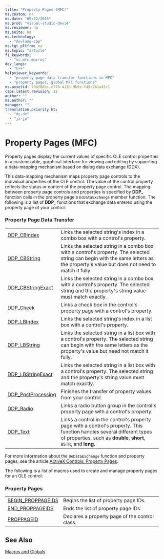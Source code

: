 ```yaml
---
title: "Property Pages (MFC)"
ms.custom: na
ms.date: "09/22/2016"
ms.prod: "visual-studio-dev14"
ms.reviewer: na
ms.suite: na
ms.technology: 
  - "devlang-cpp"
ms.tgt_pltfrm: na
ms.topic: "article"
f1_keywords: 
  - "vc.mfc.macros"
dev_langs: 
  - "C++"
helpviewer_keywords: 
  - "property page data transfer functions in MFC"
  - "property pages, global MFC functions"
ms.assetid: 734f88bc-c776-4136-9b0e-f45c761a45c1
caps.latest.revision: 12
author: ""
ms.author: ""
manager: ""
translation.priority.ht: 
  - "de-de"
  - "ja-jp"
---
```

# Property Pages (MFC)
Property pages display the current values of specific OLE control properties in a customizable, graphical interface for viewing and editing by supporting a data-mapping mechanism based on dialog data exchange (DDX).  
  
 This data-mapping mechanism maps property page controls to the individual properties of the OLE control. The value of the control property reflects the status or content of the property page control. The mapping between property page controls and properties is specified by **DDP_** function calls in the property page's `DoDataExchange` member function. The following is a list of **DDP_** functions that exchange data entered using the property page of your control:  
  
### Property Page Data Transfer  
  
|||  
|-|-|  
|[DDP_CBIndex](../vs140/ddp_cbindex.md)|Links the selected string's index in a combo box with a control's property.|  
|[DDP_CBString](../vs140/ddp_cbstring.md)|Links the selected string in a combo box with a control's property. The selected string can begin with the same letters as the property's value but does not need to match it fully.|  
|[DDP_CBStringExact](../vs140/ddp_cbstringexact.md)|Links the selected string in a combo box with a control's property. The selected string and the property's string value must match exactly.|  
|[DDP_Check](../vs140/ddp_check.md)|Links a check box in the control's property page with a control's property.|  
|[DDP_LBIndex](../vs140/ddp_lbindex.md)|Links the selected string's index in a list box with a control's property.|  
|[DDP_LBString](../vs140/ddp_lbstring.md)|Links the selected string in a list box with a control's property. The selected string can begin with the same letters as the property's value but need not match it fully.|  
|[DDP_LBStringExact](../vs140/ddp_lbstringexact.md)|Links the selected string in a list box with a control's property. The selected string and the property's string value must match exactly.|  
|[DDP_PostProcessing](../vs140/ddp_postprocessing.md)|Finishes the transfer of property values from your control.|  
|[DDP_Radio](../vs140/ddp_radio.md)|Links a radio button group in the control's property page with a control's property.|  
|[DDP_Text](../vs140/ddp_text.md)|Links a control in the control's property page with a control's property. This function handles several different types of properties, such as **double**, **short**, `BSTR`, and **long**.|  
  
 For more information about the `DoDataExchange` function and property pages, see the article [ActiveX Controls: Property Pages](../vs140/mfc-activex-controls--property-pages.md).  
  
 The following is a list of macros used to create and manage property pages for an OLE control:  
  
### Property Pages  
  
|||  
|-|-|  
|[BEGIN_PROPPAGEIDS](../vs140/begin_proppageids.md)|Begins the list of property page IDs.|  
|[END_PROPPAGEIDS](../vs140/end_proppageids.md)|Ends the list of property page IDs.|  
|[PROPPAGEID](../vs140/proppageid.md)|Declares a property page of the control class.|  
  
## See Also  
 [Macros and Globals](../vs140/mfc-macros-and-globals.md)